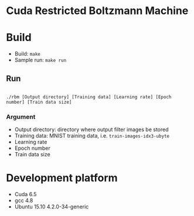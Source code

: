 # Cuda Restricted Boltzmann Machine

# Build

* Build: `make`
* Sample run: `make run`

## Run

```

./rbm [Output directory] [Training data] [Learning rate] [Epoch number] [Train data size]

```

### Argument

* Output directory: directory where output filter images be stored
* Training data: MNIST training data, i.e. `train-images-idx3-ubyte`
* Learning rate 
* Epoch number 
* Train data size

# Development platform

* Cuda 6.5
* gcc 4.8
* Ubuntu 15.10 4.2.0-34-generic
